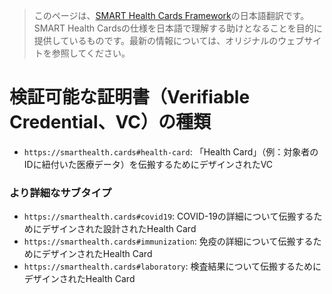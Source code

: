 > このページは、[SMART Health Cards Framework](https://spec.smarthealth.cards/)の日本語翻訳です。SMART Health Cardsの仕様を日本語で理解する助けとなることを目的に提供しているものです。最新の情報については、オリジナルのウェブサイトを参照してください。

# 検証可能な証明書（Verifiable Credential、VC）の種類

* `https://smarthealth.cards#health-card`: 「Health Card」（例：対象者のIDに紐付いた医療データ）を伝搬するためにデザインされたVC

### より詳細なサブタイプ

* `https://smarthealth.cards#covid19`: COVID-19の詳細について伝搬するためにデザインされた設計されたHealth Card
* `https://smarthealth.cards#immunization`: 免疫の詳細について伝搬するためにデザインされたHealth Card
* `https://smarthealth.cards#laboratory`: 検査結果について伝搬するためにデザインされたHealth Card
